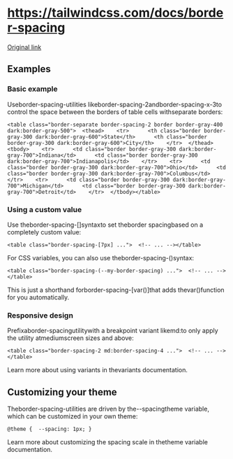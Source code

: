 # https://tailwindcss.com/docs/border-spacing

[Original link](https://tailwindcss.com/docs/border-spacing)

## Examples

### Basic example

Useborder-spacing-<number>utilities likeborder-spacing-2andborder-spacing-x-3to control the space between the borders of table cells withseparate borders:

```
<table class="border-separate border-spacing-2 border border-gray-400 dark:border-gray-500">  <thead>    <tr>      <th class="border border-gray-300 dark:border-gray-600">State</th>      <th class="border border-gray-300 dark:border-gray-600">City</th>    </tr>  </thead>  <tbody>    <tr>      <td class="border border-gray-300 dark:border-gray-700">Indiana</td>      <td class="border border-gray-300 dark:border-gray-700">Indianapolis</td>    </tr>    <tr>      <td class="border border-gray-300 dark:border-gray-700">Ohio</td>      <td class="border border-gray-300 dark:border-gray-700">Columbus</td>    </tr>    <tr>      <td class="border border-gray-300 dark:border-gray-700">Michigan</td>      <td class="border border-gray-300 dark:border-gray-700">Detroit</td>    </tr>  </tbody></table>
```

### Using a custom value

Use theborder-spacing-[<value>]syntaxto set theborder spacingbased on a completely custom value:

```
<table class="border-spacing-[7px] ...">  <!-- ... --></table>
```

For CSS variables, you can also use theborder-spacing-(<custom-property>)syntax:

```
<table class="border-spacing-(--my-border-spacing) ...">  <!-- ... --></table>
```

This is just a shorthand forborder-spacing-[var(<custom-property>)]that adds thevar()function for you automatically.

### Responsive design

Prefixaborder-spacingutilitywith a breakpoint variant likemd:to only apply the utility atmediumscreen sizes and above:

```
<table class="border-spacing-2 md:border-spacing-4 ...">  <!-- ... --></table>
```

Learn more about using variants in thevariants documentation.

## Customizing your theme

Theborder-spacing-<number>utilities are driven by the--spacingtheme variable, which can be customized in your own theme:

```
@theme {  --spacing: 1px; }
```

Learn more about customizing the spacing scale in thetheme variable documentation.
